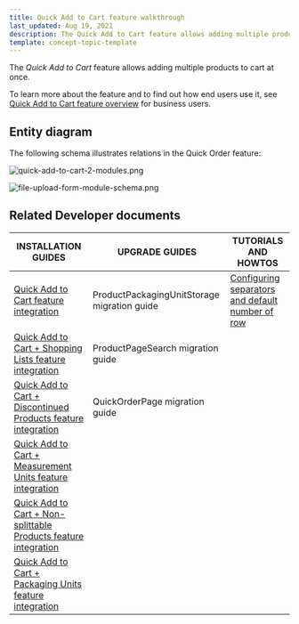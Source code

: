 ```yaml
---
title: Quick Add to Cart feature walkthrough
last_updated: Aug 19, 2021
description: The Quick Add to Cart feature allows adding multiple products to cart at once
template: concept-topic-template
---
```


The _Quick Add to Cart_ feature allows adding multiple products to cart at once.


To learn more about the feature and to find out how end users use it, see [Quick Add to Cart feature overview](/docs/scos/user/features/{{page.version}}/quick-add-to-cart-feature-overview.html) for business users.


## Entity diagram

The following schema illustrates relations  in the Quick Order feature:

<div class="width-100">

![quick-add-to-cart-2-modules.png](https://spryker.s3.eu-central-1.amazonaws.com/docs/Features/Shopping+Cart/Cart/Quick+Order/Quick+Order+Feature+Overview/quick-add-to-cart-2-modules.png)

</div>

<div class="width-100">

![file-upload-form-module-schema.png](https://spryker.s3.eu-central-1.amazonaws.com/docs/Features/Shopping+Cart/Cart/Quick+Order/Quick+Order+Feature+Overview/file-upload-form-module-schema.png)

</div>


## Related Developer documents

| INSTALLATION GUIDES  | UPGRADE GUIDES | TUTORIALS AND HOWTOS |
|---|---|---|
| [Quick Add to Cart feature integration](/docs/scos/dev/feature-integration-guides/{{page.version}}/quick-add-to-cart-feature-integration.html) | ProductPackagingUnitStorage migration guide | [Configuring separators and default number of row](/docs/scos/dev/feature-walkthroughs/{{page.version}}/quick-add-to-cart-feature-walkthrough/configuring-separators-and-default-number-rows.html) |
| [Quick Add to Cart + Shopping Lists feature integration](/docs/scos/dev/feature-integration-guides/{{page.version}}/quick-add-to-cart-shopping-lists-feature-integration.html) | ProductPageSearch migration guide |  |
| [Quick Add to Cart + Discontinued Products feature integration](/docs/scos/dev/feature-integration-guides/{{page.version}}/quick-add-to-cart-discontinued-products-feature-integration.html) | QuickOrderPage migration guide |  |
| [Quick Add to Cart + Measurement Units feature integration](/docs/scos/dev/feature-integration-guides/{{page.version}}/quick-add-to-cart-measurement-units-feature-integration.html) |  | |
| [Quick Add to Cart + Non-splittable Products feature integration](/docs/scos/dev/feature-integration-guides/{{page.version}}/quick-add-to-cart-non-splittable-products-feature-integration.html) |  |  |
| [Quick Add to Cart + Packaging Units feature integration](/docs/scos/dev/feature-integration-guides/{{page.version}}/quick-add-to-cart-packaging-units-feature-integration.html) |  |  |
